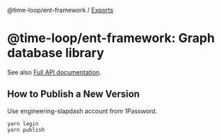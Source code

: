 @time-loop/ent-framework / [Exports](modules.md)

# @time-loop/ent-framework: Graph database library

See also [Full API documentation](https://github.com/time-loop/slapdash/blob/master/docs/modules.md).

## How to Publish a New Version

Use engineering-slapdash account from 1Password.

    yarn login
    yarn publish
